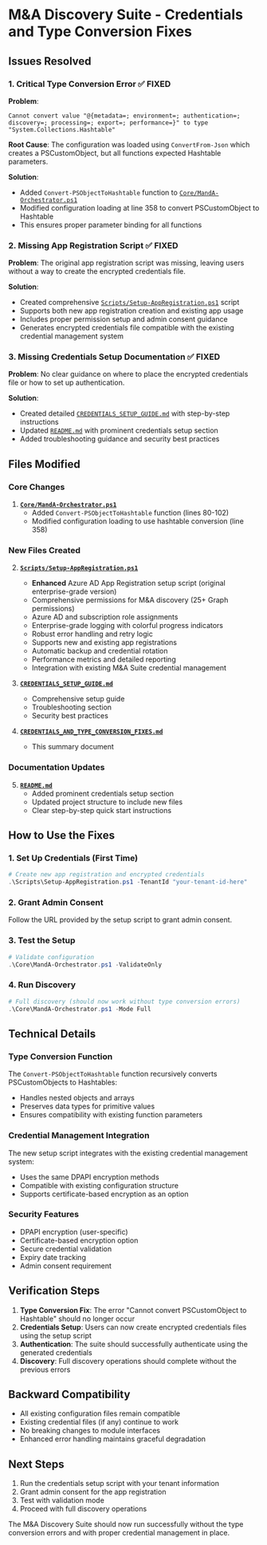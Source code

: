 # M&A Discovery Suite - Credentials and Type Conversion Fixes

## Issues Resolved

### 1. Critical Type Conversion Error ✅ FIXED

**Problem**: 
```
Cannot convert value "@{metadata=; environment=; authentication=; discovery=; processing=; export=; performance=}" to type "System.Collections.Hashtable"
```

**Root Cause**: 
The configuration was loaded using `ConvertFrom-Json` which creates a PSCustomObject, but all functions expected Hashtable parameters.

**Solution**: 
- Added `Convert-PSObjectToHashtable` function to [`Core/MandA-Orchestrator.ps1`](Core/MandA-Orchestrator.ps1:80)
- Modified configuration loading at line 358 to convert PSCustomObject to Hashtable
- This ensures proper parameter binding for all functions

### 2. Missing App Registration Script ✅ FIXED

**Problem**: 
The original app registration script was missing, leaving users without a way to create the encrypted credentials file.

**Solution**: 
- Created comprehensive [`Scripts/Setup-AppRegistration.ps1`](Scripts/Setup-AppRegistration.ps1) script
- Supports both new app registration creation and existing app usage
- Includes proper permission setup and admin consent guidance
- Generates encrypted credentials file compatible with the existing credential management system

### 3. Missing Credentials Setup Documentation ✅ FIXED

**Problem**: 
No clear guidance on where to place the encrypted credentials file or how to set up authentication.

**Solution**: 
- Created detailed [`CREDENTIALS_SETUP_GUIDE.md`](CREDENTIALS_SETUP_GUIDE.md) with step-by-step instructions
- Updated [`README.md`](README.md) with prominent credentials setup section
- Added troubleshooting guidance and security best practices

## Files Modified

### Core Changes
1. **[`Core/MandA-Orchestrator.ps1`](Core/MandA-Orchestrator.ps1)**
   - Added `Convert-PSObjectToHashtable` function (lines 80-102)
   - Modified configuration loading to use hashtable conversion (line 358)

### New Files Created
2. **[`Scripts/Setup-AppRegistration.ps1`](Scripts/Setup-AppRegistration.ps1)**
   - **Enhanced** Azure AD App Registration setup script (original enterprise-grade version)
   - Comprehensive permissions for M&A discovery (25+ Graph permissions)
   - Azure AD and subscription role assignments
   - Enterprise-grade logging with colorful progress indicators
   - Robust error handling and retry logic
   - Supports new and existing app registrations
   - Automatic backup and credential rotation
   - Performance metrics and detailed reporting
   - Integration with existing M&A Suite credential management

3. **[`CREDENTIALS_SETUP_GUIDE.md`](CREDENTIALS_SETUP_GUIDE.md)**
   - Comprehensive setup guide
   - Troubleshooting section
   - Security best practices

4. **[`CREDENTIALS_AND_TYPE_CONVERSION_FIXES.md`](CREDENTIALS_AND_TYPE_CONVERSION_FIXES.md)**
   - This summary document

### Documentation Updates
5. **[`README.md`](README.md)**
   - Added prominent credentials setup section
   - Updated project structure to include new files
   - Clear step-by-step quick start instructions

## How to Use the Fixes

### 1. Set Up Credentials (First Time)
```powershell
# Create new app registration and encrypted credentials
.\Scripts\Setup-AppRegistration.ps1 -TenantId "your-tenant-id-here"
```

### 2. Grant Admin Consent
Follow the URL provided by the setup script to grant admin consent.

### 3. Test the Setup
```powershell
# Validate configuration
.\Core\MandA-Orchestrator.ps1 -ValidateOnly
```

### 4. Run Discovery
```powershell
# Full discovery (should now work without type conversion errors)
.\Core\MandA-Orchestrator.ps1 -Mode Full
```

## Technical Details

### Type Conversion Function
The `Convert-PSObjectToHashtable` function recursively converts PSCustomObjects to Hashtables:
- Handles nested objects and arrays
- Preserves data types for primitive values
- Ensures compatibility with existing function parameters

### Credential Management Integration
The new setup script integrates with the existing credential management system:
- Uses the same DPAPI encryption methods
- Compatible with existing configuration structure
- Supports certificate-based encryption as an option

### Security Features
- DPAPI encryption (user-specific)
- Certificate-based encryption option
- Secure credential validation
- Expiry date tracking
- Admin consent requirement

## Verification Steps

1. **Type Conversion Fix**: The error "Cannot convert PSCustomObject to Hashtable" should no longer occur
2. **Credentials Setup**: Users can now create encrypted credentials files using the setup script
3. **Authentication**: The suite should successfully authenticate using the generated credentials
4. **Discovery**: Full discovery operations should complete without the previous errors

## Backward Compatibility

- All existing configuration files remain compatible
- Existing credential files (if any) continue to work
- No breaking changes to module interfaces
- Enhanced error handling maintains graceful degradation

## Next Steps

1. Run the credentials setup script with your tenant information
2. Grant admin consent for the app registration
3. Test with validation mode
4. Proceed with full discovery operations

The M&A Discovery Suite should now run successfully without the type conversion errors and with proper credential management in place.